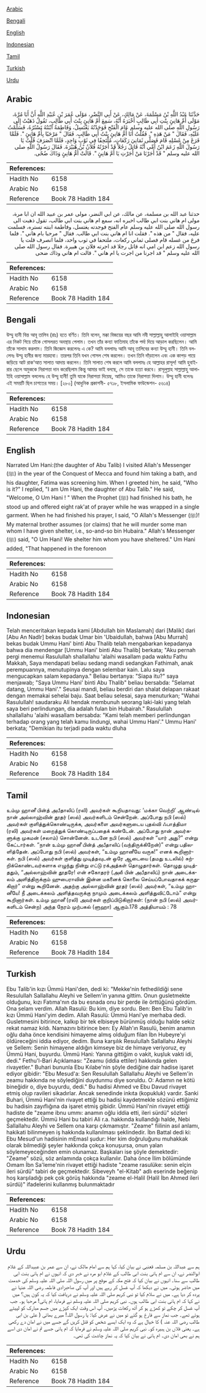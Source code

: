 [Arabic](#arabic)

[Bengali](#bengali)

[English](#english)

[Indonesian](#indonesian)

[Tamil](#tamil)

[Turkish](#turkish)

[Urdu](#urdu)

## Arabic


<div dir="rtl" lang="ar" style={{fontSize:'larger',backgroundColor:'#f8f9fa',padding:20}}>
حَدَّثَنَا عَبْدُ اللَّهِ بْنُ مَسْلَمَةَ، عَنْ مَالِكٍ، عَنْ أَبِي النَّضْرِ، مَوْلَى عُمَرَ بْنِ عُبَيْدِ اللَّهِ أَنَّ أَبَا مُرَّةَ، مَوْلَى أُمِّ هَانِئٍ بِنْتِ أَبِي طَالِبٍ أَخْبَرَهُ أَنَّهُ، سَمِعَ أَمَّ هَانِئٍ بِنْتَ أَبِي طَالِبٍ، تَقُولُ ذَهَبْتُ إِلَى رَسُولِ اللَّهِ صلى الله عليه وسلم عَامَ الْفَتْحِ فَوَجَدْتُهُ يَغْتَسِلُ، وَفَاطِمَةُ ابْنَتُهُ تَسْتُرُهُ، فَسَلَّمْتُ عَلَيْهِ، فَقَالَ ‏"‏ مَنْ هَذِهِ ‏"‏‏.‏ فَقُلْتُ أَنَا أُمُّ هَانِئٍ بِنْتُ أَبِي طَالِبٍ‏.‏ فَقَالَ ‏"‏ مَرْحَبًا بِأُمِّ هَانِئٍ ‏"‏‏.‏ فَلَمَّا فَرَغَ مِنْ غَسْلِهِ قَامَ فَصَلَّى ثَمَانِيَ رَكَعَاتٍ، مُلْتَحِفًا فِي ثَوْبٍ وَاحِدٍ، فَلَمَّا انْصَرَفَ قُلْتُ يَا رَسُولَ اللَّهِ زَعَمَ ابْنُ أُمِّي أَنَّهُ قَاتِلٌ رَجُلاً قَدْ أَجَرْتُهُ فُلاَنُ بْنُ هُبَيْرَةَ‏.‏ فَقَالَ رَسُولُ اللَّهِ صلى الله عليه وسلم ‏"‏ قَدْ أَجَرْنَا مَنْ أَجَرْتِ يَا أُمَّ هَانِئٍ ‏"‏‏.‏ قَالَتْ أُمُّ هَانِئٍ وَذَاكَ ضُحًى‏.‏
</div>
<div style={{backgroundColor:'#f8f9fa',padding:20, marginBottom: 10}}><table> <thead> <tr> <th>References:</th> <th></th> </tr> </thead> <tbody><tr><td>Hadith No</td><td>6158</td></tr><tr><td>Arabic No</td><td>6158</td></tr><tr><td>Reference</td><td>Book 78 Hadith 184</td></tr></tbody></table></div>


<div dir="rtl" lang="ar" style={{fontSize:'larger',backgroundColor:'#f8f9fa',padding:20}}>
حدثنا عبد الله بن مسلمة، عن مالك، عن ابي النضر، مولى عمر بن عبيد الله ان ابا مرة، مولى ام هاني بنت ابي طالب اخبره انه، سمع ام هاني بنت ابي طالب، تقول ذهبت الى رسول الله صلى الله عليه وسلم عام الفتح فوجدته يغتسل، وفاطمة ابنته تستره، فسلمت عليه، فقال " من هذه ". فقلت انا ام هاني بنت ابي طالب. فقال " مرحبا بام هاني ". فلما فرغ من غسله قام فصلى ثماني ركعات، ملتحفا في ثوب واحد، فلما انصرف قلت يا رسول الله زعم ابن امي انه قاتل رجلا قد اجرته فلان بن هبيرة. فقال رسول الله صلى الله عليه وسلم " قد اجرنا من اجرت يا ام هاني ". قالت ام هاني وذاك ضحى
</div>
<div style={{backgroundColor:'#f8f9fa',padding:20, marginBottom: 10}}><table> <thead> <tr> <th>References:</th> <th></th> </tr> </thead> <tbody><tr><td>Hadith No</td><td>6158</td></tr><tr><td>Arabic No</td><td>6158</td></tr><tr><td>Reference</td><td>Book 78 Hadith 184</td></tr></tbody></table></div>

## Bengali


<div dir="ltr" lang="bn" style={{fontSize:'larger',backgroundColor:'#f8f9fa',padding:20}}>
উম্মু হানী বিন্ত আবূ তালিব (রাঃ) হতে বর্ণিত। তিনি বলেন, মক্কা বিজয়ের বছর আমি নবী সাল্লাল্লাহু আলাইহি ওয়াসাল্লাম এর নিকট গিয়ে তাঁকে গোসলরত অবস্থায় পেলাম। তখন তাঁর কন্যা ফাতিমাহ তাঁকে পর্দা দিয়ে আড়াল করছিলেন। আমি তাঁকে সালাম করলাম। তিনি জিজ্ঞেস করলেনঃ এ কে? আমি বললামঃ আমি আবূ তালিবের কন্যা উম্মু হানী। তিনি বললেনঃ উম্মু হানীর জন্য মারহাবা। তারপর তিনি যখন গোসল শেষ করলেন। তখন তিনি দাঁড়ালেন এবং এক কাপড় গায়ে জড়িয়ে আট রাক‘আত সালাত আদায় করলেন। তিনি সালাত শেষ করলে আমি বললামঃ হে আল্লাহর রাসূল! আমি হুবাইরার ছেলে অমুককে নিরাপত্তা দান করেছিলাম কিন্তু আমার ভাই বলছে, সে তাকে হত্যা করবে। রাসূলুল্লাহ সাল্লাল্লাহু আলাইহি ওয়াসাল্লাম বললেনঃ হে উম্মু হানী! তুমি যাকে নিরাপত্তা দিয়েছ, আমিও তাকে নিরাপত্তা দিলাম। উম্মু হানী বলেনঃ এই সময়টি ছিল চাশতের সময়। [২৮০] (আধুনিক প্রকাশনী- ৫৭১৮, ইসলামিক ফাউন্ডেশন- ৫৬১৪)
</div>
<div style={{backgroundColor:'#f8f9fa',padding:20, marginBottom: 10}}><table> <thead> <tr> <th>References:</th> <th></th> </tr> </thead> <tbody><tr><td>Hadith No</td><td>6158</td></tr><tr><td>Arabic No</td><td>6158</td></tr><tr><td>Reference</td><td>Book 78 Hadith 184</td></tr></tbody></table></div>

## English


<div dir="ltr" lang="en" style={{fontSize:'larger',backgroundColor:'#f8f9fa',padding:20}}>
Narrated Um Hani:(the daughter of Abu Talib) I visited Allah's Messenger (ﷺ) in the year of the Conquest of Mecca and found him taking a bath, and his daughter, Fatima was screening him. When I greeted him, he said, "Who is it?" I replied, "I am Um Hani, the daughter of Abu Talib." He said, "Welcome, O Um Hani ! " When the Prophet (ﷺ) had finished his bath, he stood up and offered eight rak'at of prayer while he was wrapped in a single garment. When he had finished his prayer, I said, "O Allah's Messenger (ﷺ)! My maternal brother assumes (or claims) that he will murder some man whom I have given shelter, i.e., so-and-so bin Hubaira." Allah's Messenger (ﷺ) said, "O Um Hani! We shelter him whom you have sheltered." Um Hani added, "That happened in the forenoon
</div>
<div style={{backgroundColor:'#f8f9fa',padding:20, marginBottom: 10}}><table> <thead> <tr> <th>References:</th> <th></th> </tr> </thead> <tbody><tr><td>Hadith No</td><td>6158</td></tr><tr><td>Arabic No</td><td>6158</td></tr><tr><td>Reference</td><td>Book 78 Hadith 184</td></tr></tbody></table></div>

## Indonesian


<div dir="ltr" lang="id" style={{fontSize:'larger',backgroundColor:'#f8f9fa',padding:20}}>
Telah menceritakan kepada kami [Abdullah bin Maslamah] dari [Malik] dari [Abu An Nadlr] bekas budak Umar bin 'Ubaidullah, bahwa [Abu Murrah] bekas budak Ummu Hani' binti Abu Thalib telah mengabarkan kepadanya bahwa dia mendengar [Ummu Hani' binti Abu Thalib] berkata; "Aku pernah pergi menemui Rasulullah shallallahu 'alaihi wasallam pada waktu Fathu Makkah, Saya mendapati beliau sedang mandi sedangkan Fathimah, anak perempuannya, menutupinya dengan selembar kain. Lalu saya mengucapkan salam kepadanya." Beliau bertanya: "Siapa itu?" saya menjawab; "Saya Ummu Hani' binti Abu Thalib" beliau bersabda: "Selamat datang, Ummu Hani'." Seusai mandi, beliau berdiri dan shalat delapan rakaat dengan memakai sehelai baju. Saat beliau selesai, saya menuturkan; "Wahai Rasulullah! saudaraku Ali hendak membunuh seorang laki-laki yang telah saya beri perlindungan, dia adalah fulan bin Hubairah." Rasulullah shallallahu 'alaihi wasallam bersabda: "Kami telah memberi perlindungan terhadap orang yang telah kamu lindungi, wahai Ummu Hani'." Ummu Hani' berkata; "Demikian itu terjadi pada waktu dluha
</div>
<div style={{backgroundColor:'#f8f9fa',padding:20, marginBottom: 10}}><table> <thead> <tr> <th>References:</th> <th></th> </tr> </thead> <tbody><tr><td>Hadith No</td><td>6158</td></tr><tr><td>Arabic No</td><td>6158</td></tr><tr><td>Reference</td><td>Book 78 Hadith 184</td></tr></tbody></table></div>

## Tamil


<div dir="ltr" lang="ta" style={{fontSize:'larger',backgroundColor:'#f8f9fa',padding:20}}>
உம்மு ஹானீ பின்த் அபீதாலிப் (ரலி) அவர்கள் கூறியதாவது: ‘மக்கா வெற்றி’ ஆண்டில் நான் அல்லாஹ்வின் தூதர் (ஸல்) அவர்களிடம் சென்றேன். அப்போது நபி (ஸல்) அவர்கள் குளித்துக்கொண்டிருக்க, அவர்களை அவர்களுடைய புதல்வி ஃபாத்திமா (ரலி) அவர்கள் மறைத்துக் கொண்டிருப்பதைக் கண்டேன். அப்போது நான் அவர்களுக்கு முகமன் (சலாம்) சொன்னேன். உடனே நபி (ஸல்) அவர்கள் “யார் அது?” என்று கேட்டார்கள். “நான் உம்மு ஹானீ பின்த் அபீதாலிப் (வந்திருக்கிறேன்)” என்று பதிலளித்தேன். அப்போது நபி (ஸல்) அவர்கள், “உம்மு ஹானீயே வருக!” எனக் கூறினார்கள். நபி (ஸல்) அவர்கள் குளித்து முடித்தவுடன் ஒரே ஆடையை (தமது உடலில்) சுற்றிக்கொண்டவர்களாக எழுந்து நின்று எட்டு ரக்அத்கள் தொழுதார்கள். தொழுது முடித்ததும், “அல்லாஹ்வின் தூதரே! என் சகோதரர் (அலீ பின் அபீதாலிப்) நான் அடைக்கலம் அளித்திருக்கும் ஹுபைராவின் இன்ன மகனைக் கொலை செய்யப்போவதாகக் கருதுகிறார்” என்று கூறினேன். அதற்கு அல்லாஹ்வின் தூதர் (ஸல்) அவர்கள், “உம்மு ஹானீயே! நீ அடைக்கலம் அளித்தவருக்கு நாமும் அடைக்கலம் அளித்துவிட்டோம்” என்று கூறினார்கள். உம்மு ஹானீ (ரலி) அவர்கள் குறிப்பிடுகிறார்கள்: (நான் நபி (ஸல்) அவர்களிடம் சென்ற) அந்த நேரம் முற்பகல் (ளுஹா) ஆகும்.178 அத்தியாயம் : 78
</div>
<div style={{backgroundColor:'#f8f9fa',padding:20, marginBottom: 10}}><table> <thead> <tr> <th>References:</th> <th></th> </tr> </thead> <tbody><tr><td>Hadith No</td><td>6158</td></tr><tr><td>Arabic No</td><td>6158</td></tr><tr><td>Reference</td><td>Book 78 Hadith 184</td></tr></tbody></table></div>

## Turkish


<div dir="ltr" lang="tr" style={{fontSize:'larger',backgroundColor:'#f8f9fa',padding:20}}>
Ebu Talib'in kızı Ümmü Hani'den, dedi ki: "Mekke'nin fethedildiği sene Resulullah Sallallahu Aleyhi ve Sellem'in yanına gittim. Onun gusletmekte olduğunu, kızı Fatıma'nın da bu esnada onu bir perde ile örttüğünü gördüm. Ona selam verdim. Allah Rasulü: Bu kim, diye sordu. Ben: Ben Ebu Talib'in kızı Ümmü Hani'yim dedim. Allah Rasulü: Ümmü Hani'ye merhaba dedi. Gusletmesini bitirince, kalkıp bir tek elbiseye bürünmüş olduğu halde sekiz rekat namaz kıldı. Namazını bitirince ben: Ey Allah'ın Rasulü, benim anamın oğlu daha önce kendisini himayeme almış olduğum filan İbn Hubeyre'yi öldüreceğini iddia ediyor, dedim. Buna karşılık Resulullah Sallallahu Aleyhi ve Sellem: Senin himayene aldığın kimseye biz de himaye veriyoruz, ey Ümmü Hani, buyurdu. Ümmü Hani: Yanına gittiğim o vakit, kuşluk vakti idi, dedi." Fethu'l-Bari Açıklaması: "Zeamu (iddia ettiler) hakkında gelen rivayetler." Buhari bununla Ebu Kılabe'nin şöyle dediğine dair hadise işaret ediyor gibidir: "Ebu Mesud'a: Sen Resulullah Sallallahu Aleyhi ve Sellem'in zeamu hakkında ne söylediğini duydunmu diye soruldu. O: Adamın ne kötü bineğidir o, diye buyurdu, dedi." Bu hadisi Ahmed ve Ebu Davud rivayet etmiş olup ravileri sikadırlar. Ancak senedinde inkıta (kopukluk) vardır. Sanki Buhari, Ümmü Hani'nin rivayet ettiği bu hadisi kaydetmekle sözünü ettiğimiz bu hadisin zayıflığına da işaret etmiş gibidir. Ümmü Hani'nin rivayet ettiği hadiste de "zeame ibnu ummı: anamın oğlu iddia etti, ileri sürdü" sözleri geçmektedir. Ümmü Hani bu tabiri Ali r.a. hakkında kullandığı halde, Nebi Sallallahu Aleyhi ve Sellem ona karşı çıkmamıştır. "Zeame" fiilinin asıl anlamı, hakikati bilinmeyen iş hakkında kullanılması şeklindedir. İbn Battal dedi ki: Ebu Mesud'un hadisinin mEmasl şudur: Her kim doğruluğunu muhakkak olarak bilmediği şeyler hakkında çokça konuşursa, onun yalan söylemeyeceğinden emin olunamaz. Başkaları ise şöyle demektedir: "Zeame" sözü, söz anlamında çokça kullanılır. Daha önce İlim bölümünde Oımam İbn Sa'leme'nin rivayet ettiği hadiste "zeame rasulüke: senin elçin ileri sürdü" tabiri de geçmektedir. Sibeveyh "el-Kitab" adlı eserinde beğenip hoş karşıladığı pek çok görüş hakkında "zeame el-Halil (Halil İbn Ahmed ileri sürdü)" ifadelerini kullanmış bulunmaktadır
</div>
<div style={{backgroundColor:'#f8f9fa',padding:20, marginBottom: 10}}><table> <thead> <tr> <th>References:</th> <th></th> </tr> </thead> <tbody><tr><td>Hadith No</td><td>6158</td></tr><tr><td>Arabic No</td><td>6158</td></tr><tr><td>Reference</td><td>Book 78 Hadith 184</td></tr></tbody></table></div>

## Urdu


<div dir="rtl" lang="ur" style={{fontSize:'larger',backgroundColor:'#f8f9fa',padding:20}}>
ہم سے عبداللہ بن مسلمہ قعنبی نے بیان کیا، کہا ہم سے امام مالک نے، ان سے عمر بن عبیداللہ کے غلام ابوالنضر نے، ان سے ام ہانی بنت ابی طالب کے غلام ابو مرہ نے خبر دی کہ انہوں نے ام ہانی بنت ابی طالب سے سنا۔ انہوں نے بیان کیا کہ فتح مکہ کے موقع پر میں رسول اللہ صلی اللہ علیہ وسلم کی خدمت میں حاضر ہوئی۔ میں نے دیکھا کہ آپ غسل کر رہے ہیں اور آپ کی صاحبزادی فاطمہ رضی اللہ عنہا نے پردہ کر دیا ہے۔ میں نے سلام کیا تو نبی کریم صلی اللہ علیہ وسلم نے دریافت کیا کہ یہ کون ہیں؟ میں نے کہا کہ ام ہانی بنت ابی طالب ہوں۔ نبی کریم صلی اللہ علیہ وسلم نے فرمایا، ام ہانی! مرحبا ہو۔ جب آپ غسل کر چکے تو کھڑے ہو کر آٹھ رکعات پڑھیں۔ آپ اس وقت ایک کپڑے میں جسم مبارک کو لپیٹے ہوئے تھے۔ جب نماز سے فارغ ہو گئے تو میں نے عرض کیا: یا رسول اللہ! میرے بھائی ( علی بن ابی طالب رضی اللہ عنہ ) کا خیال ہے کہ وہ ایک ایسے شخص کو قتل کریں گے جسے میں نے امان دے رکھی ہے۔ یعنی فلاں بن ہبیرہ کو۔ نبی کریم صلی اللہ علیہ وسلم نے فرمایا کہ ام ہانی جسے تم نے امان دی اسے ہم نے بھی امان دی۔ ام ہانی نے بیان کیا کہ یہ نماز چاشت کی تھی۔
</div>
<div style={{backgroundColor:'#f8f9fa',padding:20, marginBottom: 10}}><table> <thead> <tr> <th>References:</th> <th></th> </tr> </thead> <tbody><tr><td>Hadith No</td><td>6158</td></tr><tr><td>Arabic No</td><td>6158</td></tr><tr><td>Reference</td><td>Book 78 Hadith 184</td></tr></tbody></table></div>
